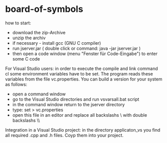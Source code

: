 # board-of-symbols

how to start:
- download the zip-Archive
- unzip the archiv
- if necessary - install gcc (GNU C compiler) 
- run jserver.jar ( double click or command: java -jar jserver.jar ) 
- then open a code window (menu "Fenster für Code-Eingabe") to enter some C code

For Visual Studio users:
in order to execute the compile and link command cl some environment variables have to be set. The program reads these variables from the file vc.properties. You can build a version for your system as follows:
- open a command window
- go to the Visual Studio directories and run vsvarsall.bat script 
- in the command window return to the jserver directory
- type: set > vc.properties 
- open this file in an editor and replace all backslashs \  with double backslashs \\\\ 

Integration in a Visual Studio project: 
in the directory applicaton_vs you find all required .cpp and .h files. Coyp them into your project. 

